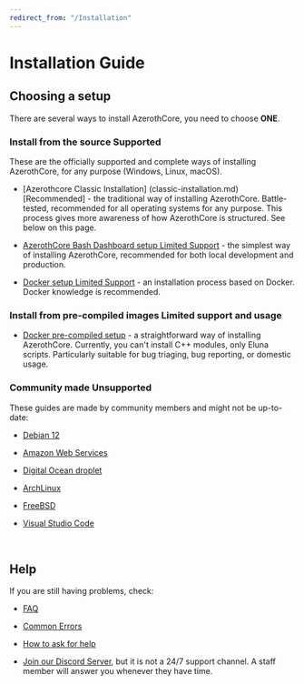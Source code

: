 ```yaml
---
redirect_from: "/Installation"
---
```


# Installation Guide

## Choosing a setup

There are several ways to install AzerothCore, you need to choose **ONE**.

### Install from the source <span class="badge badge-info">Supported</span>

These are the officially supported and complete ways of installing AzerothCore, for any purpose (Windows, Linux, macOS).

- [Azerothcore Classic Installation] (classic-installation.md) [<span class="badge badge-success">Recommended</span>] - the traditional way of installing AzerothCore. Battle-tested, recommended for all operating systems for any purpose. This process gives more awareness of how AzerothCore is structured. See below on this page.

- [AzerothCore Bash Dashboard setup <span class="badge badge-secondary">Limited Support</span>](ac-dashboard-core-installation.md) - the simplest way of installing AzerothCore, recommended for both local development and production.

- [Docker setup <span class="badge badge-secondary">Limited Support</span>](install-with-docker.md) - an installation process based on Docker. Docker knowledge is recommended.

### Install from pre-compiled images <span class="badge badge-info">Limited support and usage</span>

- [Docker pre-compiled setup](https://www.azerothcore.org/acore-docker/) - a straightforward way of installing AzerothCore. Currently, you can't install C++ modules, only Eluna scripts. Particularly  suitable for bug triaging, bug reporting, or domestic usage.

### Community made <span class="badge badge-info">Unsupported</span>

These guides are made by community members and might not be up-to-date:

- [Debian 12](debian12-install-guide.md)

- [Amazon Web Services](aws-tutorial.md)

- [Digital Ocean droplet](digital-ocean-video-tutorial.md)

- [ArchLinux](arch-linux.md)

- [FreeBSD](freebsd.md)

- [Visual Studio Code](vsc-requirements)

<br>

## Help

If you are still having problems, check:

* [FAQ](faq.md)

* [Common Errors](common-errors.md)

* [How to ask for help](how-to-ask-for-help.md)

* [Join our Discord Server](https://discord.gg/gkt4y2x), but it is not a 24/7 support channel. A staff member will answer you whenever they have time.
